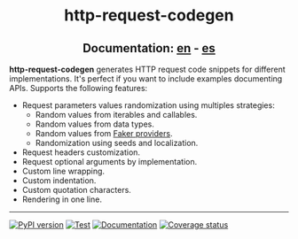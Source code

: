 <h1 align="center">http-request-codegen</h1>

<h2 align="center">Documentation: <a href="https://mondeja.github.io/http-request-codegen/">en</a> - <a href="https://mondeja.github.io/http-request-codegen/es/">es</a></h2>

<!--start-intro-->
**http-request-codegen** generates HTTP request code snippets for different
implementations. It's perfect if you want to include examples documenting APIs.
Supports the following features:

- Request parameters values randomization using multiples strategies:
    - Random values from iterables and callables.
    - Random values from data types.
    - Random values from [Faker providers](https://faker.readthedocs.io/en/master/providers.html).
    - Randomization using seeds and localization.
- Request headers customization.
- Request optional arguments by implementation.
- Custom line wrapping.
- Custom indentation.
- Custom quotation characters.
- Rendering in one line.
<!--end-intro-->

---

[![PyPI version][pypi-version-image]][pypi-link]
[![Test][test-image]][test-link]
[![Documentation][docs-image]][docs-link]
[![Coverage status][coverage-image]][coverage-link]

[pypi-version-image]: https://img.shields.io/pypi/v/http-request-codegen?label=version
[pypi-link]: https://pypi.org/project/http-request-codegen
[test-image]: https://img.shields.io/github/actions/workflow/status/mondeja/http-request-codegen/ci.yml?branch=master&label=tests&logo=github
[test-link]: https://github.com/mondeja/http-request-codegen/actions?query=workflow%3ACI
[docs-image]: https://img.shields.io/github/actions/workflow/status/mondeja/http-request-codegen/gh-pages.yml?branch=master&label=docs&logo=github
[docs-link]: https://mondeja.github.io/http-request-codegen/
[coverage-image]: https://img.shields.io/coveralls/github/mondeja/http-request-codegen?logo=coveralls
[coverage-link]: https://coveralls.io/github/mondeja/http-request-codegen
